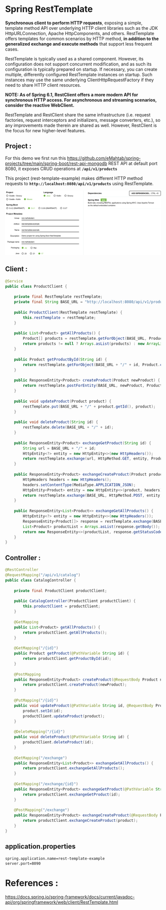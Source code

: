 # Spring RestTemplate

**Synchronous client to perform HTTP requests**, exposing a simple, template method API over underlying HTTP client libraries such as the JDK HttpURLConnection, Apache HttpComponents, and others. RestTemplate offers templates for common scenarios by HTTP method, **in addition to the generalized exchange and execute methods** that support less frequent cases.

RestTemplate is typically used as a shared component. However, its configuration does not support concurrent modification, and as such its configuration is typically prepared on startup. If necessary, you can create multiple, differently configured RestTemplate instances on startup. Such instances may use the same underlying ClientHttpRequestFactory if they need to share HTTP client resources.

**NOTE: As of Spring 6.1, RestClient offers a more modern API for synchronous HTTP access. For asynchronous and streaming scenarios, consider the reactive WebClient.**

RestTemplate and RestClient share the same infrastructure (i.e. request factories, request interceptors and initializers, message converters, etc.), so any improvements made therein are shared as well. However, RestClient is the focus for new higher-level features.

## Project :

For this demo we first run this https://github.com/eMahtab/spring-projects/tree/main/spring-boot/rest-api-mongodb REST API at default port 8080, it exposes CRUD operations at **`/api/v1/products`**

This project (rest-template-example) makes different HTTP method requests to **`http://localhost:8080/api/v1/products`** using RestTemplate.


!["Project"](images/project.png?raw=true)


## Client :
```java
@Service
public class ProductClient {

    private final RestTemplate restTemplate;
    private final String BASE_URL = "http://localhost:8080/api/v1/products";

    public ProductClient(RestTemplate restTemplate) {
        this.restTemplate = restTemplate;
    }

    public List<Product> getAllProducts() {
        Product[] products = restTemplate.getForObject(BASE_URL, Product[].class);
        return products != null ? Arrays.asList(products) : new ArrayList<>();
    }

    public Product getProductById(String id) {
        return restTemplate.getForObject(BASE_URL + "/" + id, Product.class);
    }

    public ResponseEntity<Product> createProduct(Product newProduct) {
        return restTemplate.postForEntity(BASE_URL, newProduct, Product.class);
    }

    public void updateProduct(Product product) {
        restTemplate.put(BASE_URL + "/" + product.getId(), product);
    }

    public void deleteProduct(String id) {
        restTemplate.delete(BASE_URL + "/" + id);
    }

    public ResponseEntity<Product> exchangeGetProduct(String id) {
        String url = BASE_URL + "/" + id;
        HttpEntity<?> entity = new HttpEntity<>(new HttpHeaders());
        return restTemplate.exchange(url, HttpMethod.GET, entity, Product.class);
    }

    public ResponseEntity<Product> exchangeCreateProduct(Product product) {
        HttpHeaders headers = new HttpHeaders();
        headers.setContentType(MediaType.APPLICATION_JSON);
        HttpEntity<Product> entity = new HttpEntity<>(product, headers);
        return restTemplate.exchange(BASE_URL, HttpMethod.POST, entity, Product.class);
    }

    public ResponseEntity<List<Product>> exchangeGetAllProducts() {
        HttpEntity<?> entity = new HttpEntity<>(new HttpHeaders());
        ResponseEntity<Product[]> response = restTemplate.exchange(BASE_URL, HttpMethod.GET, entity, Product[].class);
        List<Product> productList = Arrays.asList(response.getBody());
        return new ResponseEntity<>(productList, response.getStatusCode());
    }
}
```

## Controller :
```java
@RestController
@RequestMapping("/api/v1/catalog")
public class CatalogController {

    private final ProductClient productClient;

    public CatalogController(ProductClient productClient) {
        this.productClient = productClient;
    }

    @GetMapping
    public List<Product> getAllProducts() {
        return productClient.getAllProducts();
    }

    @GetMapping("/{id}")
    public Product getProduct(@PathVariable String id) {
        return productClient.getProductById(id);
    }

    @PostMapping
    public ResponseEntity<Product> createProduct(@RequestBody Product newProduct) {
        return productClient.createProduct(newProduct);
    }

    @PutMapping("/{id}")
    public void updateProduct(@PathVariable String id, @RequestBody Product product) {
        product.setId(id);
        productClient.updateProduct(product);
    }

    @DeleteMapping("/{id}")
    public void deleteProduct(@PathVariable String id) {
        productClient.deleteProduct(id);
    }

    @GetMapping("/exchange")
    public ResponseEntity<List<Product>> exchangeGetAllProducts() {
        return productClient.exchangeGetAllProducts();
    }

    @GetMapping("/exchange/{id}")
    public ResponseEntity<Product> exchangeGetProduct(@PathVariable String id) {
        return productClient.exchangeGetProduct(id);
    }

    @PostMapping("/exchange")
    public ResponseEntity<Product> exchangeCreateProduct(@RequestBody Product product) {
        return productClient.exchangeCreateProduct(product);
    }
}
```

## application.properties
```properties
spring.application.name=rest-template-example
server.port=8090
```

# References :

https://docs.spring.io/spring-framework/docs/current/javadoc-api/org/springframework/web/client/RestTemplate.html
